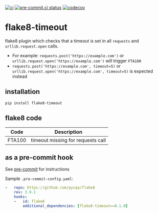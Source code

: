 [![ci](https://github.com/theendlessriver13/flake8-timeout/workflows/ci/badge.svg)](https://github.com/theendlessriver13/flake8-timeout/actions?query=workflow%3Aci)
[![pre-commit.ci status](https://results.pre-commit.ci/badge/github/theendlessriver13/flake8-timeout/master.svg)](https://results.pre-commit.ci/latest/github/theendlessriver13/flake8-timeout/master)
[![codecov](https://codecov.io/gh/theendlessriver13/flake8-timeout/branch/master/graph/badge.svg)](https://codecov.io/gh/theendlessriver13/flake8-timeout)

# flake8-timeout

flake8 plugin which checks that a timeout is set in all `requests` and `urllib.request.open` calls.

- For example: `requests.post('https://example.com')` or `urllib.request.open('https://example.com')` will trigger `FTA100`
- `requests.post('https://example.com', timeout=5)` or `urllib.request.open('https://example.com', timeout=5)` is expected instead

## installation

`pip install flake8-timeout`

## flake8 code

| Code   | Description                       |
| ------ | --------------------------------- |
| FTA100 | timeout missing for requests call |

## as a pre-commit hook

See [pre-commit](https://pre-commit.com) for instructions

Sample `.pre-commit-config.yaml`:

```yaml
-   repo: https://github.com/pycqa/flake8
    rev: 3.9.1
    hooks:
    -   id: flake8
        additional_dependencies: [flake8-timeout==0.1.0]
```
